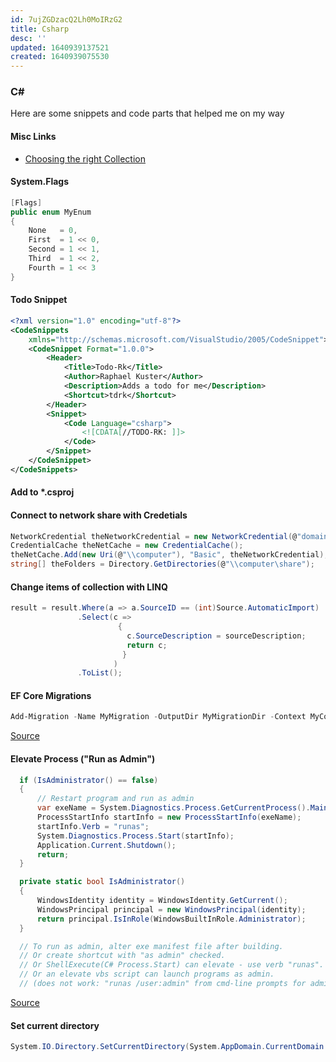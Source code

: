 ```yaml
---
id: 7ujZGDzacQ2Lh0MoIRzG2
title: Csharp
desc: ''
updated: 1640939137521
created: 1640939075530
---
```

### C#
Here are some snippets and code parts that helped me on my way

#### Misc Links
* [Choosing the right Collection](https://www.codeproject.com/Articles/1095822/Choosing-The-Right-Collection)


#### System.Flags
```csharp
[Flags]
public enum MyEnum
{
    None   = 0,
    First  = 1 << 0,
    Second = 1 << 1,
    Third  = 1 << 2,
    Fourth = 1 << 3
}
```


#### Todo Snippet
```xml
<?xml version="1.0" encoding="utf-8"?>  
<CodeSnippets  
    xmlns="http://schemas.microsoft.com/VisualStudio/2005/CodeSnippet">  
    <CodeSnippet Format="1.0.0">  
        <Header>  
            <Title>Todo-Rk</Title>  
            <Author>Raphael Kuster</Author>
            <Description>Adds a todo for me</Description>
            <Shortcut>tdrk</Shortcut>
        </Header>  
        <Snippet>  
            <Code Language="csharp">  
                <![CDATA[//TODO-RK: ]]>  
            </Code>  
        </Snippet>  
    </CodeSnippet>  
</CodeSnippets>
```

#### Add to *.csproj


#### Connect to network share with Credetials
```csharp
NetworkCredential theNetworkCredential = new NetworkCredential(@"domain\username", "password");
CredentialCache theNetCache = new CredentialCache();
theNetCache.Add(new Uri(@"\\computer"), "Basic", theNetworkCredential);
string[] theFolders = Directory.GetDirectories(@"\\computer\share");
```



#### Change items of collection with LINQ
```csharp
result = result.Where(a => a.SourceID == (int)Source.AutomaticImport)
               .Select(c => 
                        { 
                          c.SourceDescription = sourceDescription; 
                          return c; 
                         }
                       )
               .ToList();
```

#### EF Core Migrations
```powershell
Add-Migration -Name MyMigration -OutputDir MyMigrationDir -Context MyContext -Project MyProject -StartupProject MyStartupProject
```

[Source](https://github.com/aspnet/EntityFramework/issues/4149)

#### Elevate Process ("Run as Admin")
```csharp
  if (IsAdministrator() == false)
  {
      // Restart program and run as admin
      var exeName = System.Diagnostics.Process.GetCurrentProcess().MainModule.FileName;
      ProcessStartInfo startInfo = new ProcessStartInfo(exeName);
      startInfo.Verb = "runas";
      System.Diagnostics.Process.Start(startInfo);
      Application.Current.Shutdown();
      return;
  }

  private static bool IsAdministrator()
  {
      WindowsIdentity identity = WindowsIdentity.GetCurrent();
      WindowsPrincipal principal = new WindowsPrincipal(identity);
      return principal.IsInRole(WindowsBuiltInRole.Administrator);
  }

  // To run as admin, alter exe manifest file after building.
  // Or create shortcut with "as admin" checked.
  // Or ShellExecute(C# Process.Start) can elevate - use verb "runas".
  // Or an elevate vbs script can launch programs as admin.
  // (does not work: "runas /user:admin" from cmd-line prompts for admin pass)
```
[Source](https://stackoverflow.com/questions/8447/what-does-the-flags-enum-attribute-mean-in-c)


#### Set current directory
```csharp
System.IO.Directory.SetCurrentDirectory(System.AppDomain.CurrentDomain.BaseDirectory);
```



